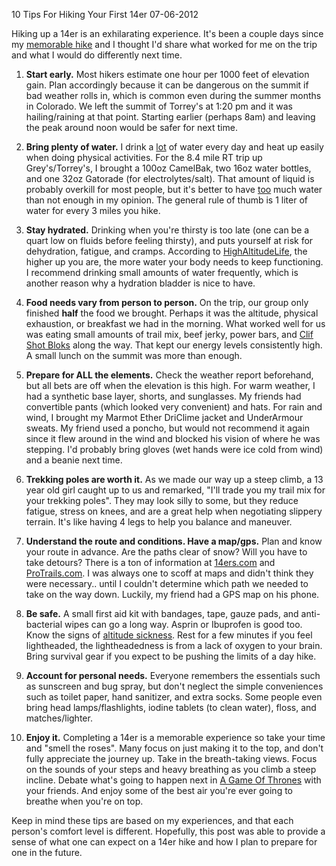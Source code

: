 10 Tips For Hiking Your First 14er
07-06-2012

Hiking up a 14er is an exhilarating experience. It's been a couple days since my [memorable hike][1] and I thought I'd share what worked for me on the trip and what I would do differently next time.

1. **Start early.** Most hikers estimate one hour per 1000 feet of elevation gain. Plan accordingly because it can be dangerous on the summit if bad weather rolls in, which is common even during the summer months in Colorado. We left the summit of Torrey's at 1:20 pm and it was hailing/raining at that point. Starting earlier (perhaps 8am) and leaving the peak around noon would be safer for next time.

2. **Bring plenty of water.** I drink a <u>lot</u> of water every day and heat up easily when doing physical activities. For the 8.4 mile RT trip up Grey's/Torrey's, I brought a 100oz CamelBak, two 16oz water bottles, and one 32oz Gatorade (for electrolytes/salt). That amount of liquid is probably overkill for most people, but it's better to have <u>too</u> much water than not enough in my opinion. The general rule of thumb is 1 liter of water for every 3 miles you hike.

3. **Stay hydrated.** Drinking when you're thirsty is too late (one can be a quart low on fluids before feeling thirsty), and puts yourself at risk for dehydration, fatigue, and cramps. According to [HighAltitudeLife][7], the higher up you are, the more water your body needs to keep functioning. I recommend drinking small amounts of water frequently, which is another reason why a hydration bladder is nice to have.

4. **Food needs vary from person to person.**  On the trip, our group only finished **half** the food we brought. Perhaps it was the altitude, physical exhaustion, or breakfast we had in the morning. What worked well for us was eating small amounts of trail mix, beef jerky, power bars, and [Clif Shot Bloks][4] along the way. That kept our energy levels consistently high. A small lunch on the summit was more than enough. 

5. **Prepare for ALL the elements.** Check the weather report beforehand, but all bets are off when the elevation is this high. For warm weather, I had a synthetic base layer, shorts, and sunglasses. My friends had convertible pants (which looked very convenient) and hats. For rain and wind, I brought my Marmot Ether DriClime jacket and UnderArmour sweats. My friend used a poncho, but would not recommend it again since it flew around in the wind and blocked his vision of where he was stepping. I'd probably bring gloves (wet hands were ice cold from wind) and a beanie next time.

6. **Trekking poles are worth it.** As we made our way up a steep climb, a 13 year old girl caught up to us and remarked, "I'll trade you my trail mix for your trekking poles". They may look silly to some, but they reduce fatigue, stress on knees, and are a great help when negotiating slippery terrain. It's like having 4 legs to help you balance and maneuver.

7. **Understand the route and conditions. Have a map/gps.** Plan and know your route in advance. Are the paths clear of snow? Will you have to take detours? There is a ton of information at [14ers.com][5] and [ProTrails.com][6]. I was always one to scoff at maps and didn't think they were necessary.. until I couldn't determine which path we needed to take on the way down. Luckily, my friend had a GPS map on his phone.

8. **Be safe.** A small first aid kit with bandages, tape, gauze pads, and anti-bacterial wipes can go a long way. Asprin or Ibuprofen is good too. Know the signs of [altitude sickness][2]. Rest for a few minutes if you feel lightheaded, the lightheadedness is from a lack of oxygen to your brain. Bring survival gear if you expect to be pushing the limits of a day hike.

9. **Account for personal needs.** Everyone remembers the essentials such as sunscreen and bug spray, but don't neglect the simple conveniences such as toilet paper, hand sanitizer, and extra socks. Some people even bring head lamps/flashlights, iodine tablets (to clean water), floss, and matches/lighter.

10. **Enjoy it.** Completing a 14er is a memorable experience so take your time and "smell the roses". Many focus on just making it to the top, and don't fully appreciate the journey up. Take in the breath-taking views. Focus on the sounds of your steps and heavy breathing as you climb a steep incline. Debate what's going to happen next in [A Game Of Thrones][3] with your friends. And enjoy some of the best air you're ever going to breathe when you're on top.

Keep in mind these tips are based on my experiences, and that each person's comfort level is different. Hopefully, this post was able to provide a sense of what one can expect on a 14er hike and how I plan to prepare for one in the future.

[1]: http://alexanderle.com/blog/2012/first-14er-grays-and-torreys-peak.html
[2]: http://www.ncbi.nlm.nih.gov/pubmedhealth/PMH0001190/
[3]: http://en.wikipedia.org/wiki/A_Game_of_Thrones 
[4]: http://www.clifbar.com/food/products_shot_bloks/
[5]: http://14ers.com/
[6]: http://protrails.com/
[7]: http://www.highaltitudelife.com/dehydration.htm
